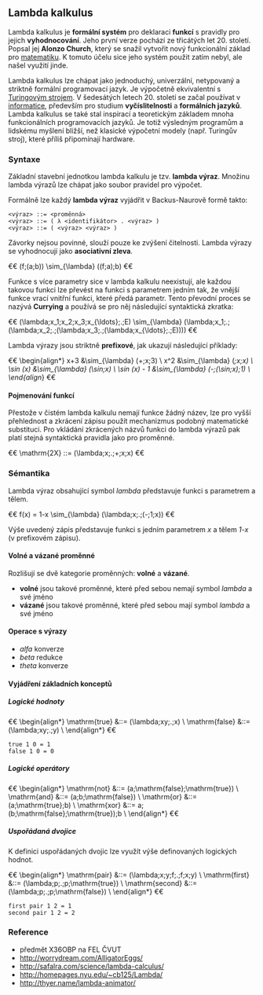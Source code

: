 ## Lambda kalkulus

Lambda kalkulus je **formální systém** pro deklaraci **funkcí** s pravidly pro jejich **vyhodnocování**. Jeho první verze pochází ze třicátých let 20. století. Popsal jej **Alonzo Church**, který se snažil vytvořit nový funkcionální základ pro [matematiku](wiki/matematika). K tomuto účelu sice jeho systém použit zatím nebyl, ale našel využití jinde.

Lambda kalkulus lze chápat jako jednoduchý, univerzální, netypovaný a striktně formální programovací jazyk. Je výpočetně ekvivalentní s [Turingovým strojem](wiki/turinguv-stroj). V šedesátých letech 20. století se začal používat v [informatice](wiki/informatika), především pro studium **vyčíslitelnosti** a **formálních jazyků**. Lambda kalkulus se také stal inspirací a teoretickým základem mnoha funkcionálních programovacích jazyků. Je totiž výsledným programům a lidskému myšlení bližší, než klasické výpočetní modely (např. Turingův stroj), které příliš připomínají hardware.

### Syntaxe

Základní stavební jednotkou lambda kalkulu je tzv. **lambda výraz**. Množinu lambda výrazů lze chápat jako soubor pravidel pro výpočet.

Formálně lze každý **lambda výraz** vyjádřit v Backus-Naurově formě takto:

```bnf
<výraz> ::= <proměnná>
<výraz> ::= ( λ <identifikátor> . <výraz> )
<výraz> ::= ( <výraz> <výraz> )
```

Závorky nejsou povinné, slouží pouze ke zvýšení čitelnosti. Lambda výrazy se vyhodnocují jako **asociativní zleva**.

€€ (f\;(a\;b)) \sim_{\lambda} ((f\;a)\;b) €€

Funkce s více parametry sice v lambda kalkulu neexistují, ale každou takovou funkci lze převést na funkci s parametrem jedním tak, že vnější funkce vrací vnitřní funkci, které předá parametr. Tento převodní proces se nazývá **Currying** a používá se pro něj následující syntaktická zkratka:

€€ (\lambda\;x_1\;x_2\;x_3\;x_{\ldots}\;.\;E) \sim_{\lambda} (\lambda\;x_1\;.\;(\lambda\;x_2\;.\;(\lambda\;x_3\;.\;(\lambda\;x_{\ldots}\;.\;E)))) €€

Lambda výrazy jsou striktně **prefixové**, jak ukazují následující příklady:

€€
\begin{align*}
x+3 &\sim_{\lambda} (+\;x\;3) \\
x^2 &\sim_{\lambda} (*\;x\;x) \\
\sin (x) &\sim_{\lambda} (\sin\;x) \\
\sin (x) - 1 &\sim_{\lambda} (-\;(\sin\;x)\;1) \\
\end{align*}
€€

#### Pojmenování funkcí

Přestože v čistém lambda kalkulu nemají funkce žádný název, lze pro vyšší přehlednost a zkrácení zápisu použít mechanizmus podobný matematické substituci. Pro vkládání zkrácených názvů funkci do lambda výrazů pak platí stejná syntaktická pravidla jako pro proměnné.

€€ \mathrm{2X} ::= (\lambda\;x\;.\;+\;x\;x) €€

### Sémantika

Lambda výraz obsahující symbol *lambda* představuje funkci s parametrem a tělem.

€€ f(x) = 1-x \sim_{\lambda} (\lambda\;x\;.\;(-\;1\;x)) €€

Výše uvedený zápis představuje funkci s jedním parametrem *x* a tělem *1-x* (v prefixovém zápisu).

#### Volné a vázané proměnné

Rozlišují se dvě kategorie proměnných: **volné** a **vázané**. 

- **volné** jsou takové proměnné, které před sebou nemají symbol *lambda* a své jméno
- **vázané** jsou takové proměnné, které před sebou mají symbol *lambda* a své jméno

#### Operace s výrazy

- *alfa* konverze
- *beta* redukce
- *theta* konverze

#### Vyjádření základních konceptů

##### Logické hodnoty

€€
\begin{align*}
\mathrm{true} &::= (\lambda\;xy\;.\;x) \\
\mathrm{false} &::= (\lambda\;xy\;.\;y) \\
\end{align*}
€€

```text
true 1 0 = 1
false 1 0 = 0
```

##### Logické operátory

€€
\begin{align*}
\mathrm{not} &::= (a\;\mathrm{false}\;\mathrm{true}) \\
\mathrm{and} &::= (a\;b\;\mathrm{false}) \\
\mathrm{or} &::= (a\;\mathrm{true}\;b) \\
\mathrm{xor} &::= a\;(b\;\mathrm{false}\;\mathrm{true})\;b \\
\end{align*}
€€

##### Uspořádaná dvojice

K definici uspořádaných dvojic lze využít výše definovaných logických hodnot.

€€
\begin{align*}
\mathrm{pair} &::= (\lambda\;x\;y\;f\;.\;f\;x\;y) \\
\mathrm{first} &::= (\lambda\;p\;.\;p\;\mathrm{true}) \\
\mathrm{second} &::= (\lambda\;p\;.\;p\;\mathrm{false}) \\
\end{align*}
€€

```text
first pair 1 2 = 1
second pair 1 2 = 2
```

### Reference

- předmět X36OBP na FEL ČVUT
- http://worrydream.com/AlligatorEggs/
- http://safalra.com/science/lambda-calculus/
- http://homepages.nyu.edu/~cb125/Lambda/
- http://thyer.name/lambda-animator/